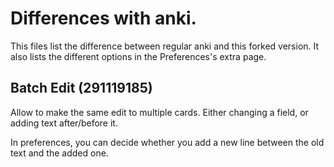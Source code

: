 # Differences with anki.
This files list the difference between regular anki and this forked
version. It also lists the different options in the Preferences's extra page.

## Batch Edit (291119185)
Allow to make the same edit to multiple cards. Either changing a
field, or adding text after/before it.

In preferences, you can decide whether you add a new line between the
old text and the added one.

